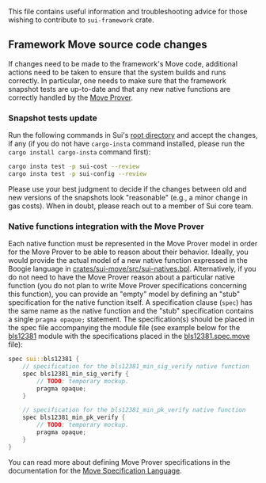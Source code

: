 This file contains useful information and troubleshooting advice for those wishing to contribute to `sui-framework` crate.

## Framework Move  source code changes

If changes need to be made to the framework's Move code, additional actions need to be taken to ensure that the system builds and runs correctly. In particular, one needs to make sure that the framework snapshot tests are up-to-date and that any new native functions are correctly handled by the [Move Prover](https://github.com/move-language/move/tree/main/language/move-prover).

### Snapshot tests update

Run the following commands in Sui's [root directory](../../) and accept the changes, if any (if you do not have `cargo-insta` command installed, please run the `cargo install cargo-insta` command first):

``` bash
cargo insta test -p sui-cost --review
cargo insta test -p sui-config --review
```

Please use your best judgment to decide if the changes between old and new versions of the snapshots look "reasonable" (e.g., a minor change in gas costs). When in doubt, please reach out to a member of Sui core team.

### Native functions integration with the Move Prover

Each native function must be represented in the Move Prover model in order for the Move Prover to be able to reason about their behavior. Ideally, you would provide the actual model of a new native function expressed in the Boogie language in [crates/sui-move/src/sui-natives.bpl](../sui-move/src/sui-natives.bpl). Alternatively, if you do not need to have the Move Prover reason about a particular native function (you do not plan to write Move Prover specifications concerning this function), you can provide an "empty" model by defining an "stub" specification for the native function itself. A specification clause (`spec`) has the same name as the native function and the "stub" specification contains a single `pragma opaque;` statement. The specification(s) should be placed in the spec file accompanying the module file (see example below for the [bls12381](./sources/crypto/bls12381.move) module with the specifications placed in the [bls12381.spec.move](./sources/crypto/bls12381.spec.move) file):

``` rust
spec sui::bls12381 {
    // specification for the bls12381_min_sig_verify native function
    spec bls12381_min_sig_verify {
        // TODO: temporary mockup.
        pragma opaque;
    }

    // specification for the bls12381_min_pk_verify native function
    spec bls12381_min_pk_verify {
        // TODO: temporary mockup.
        pragma opaque;
    }
}
```

You can read more about defining Move Prover specifications in the documentation for the [Move Specification Language](https://github.com/move-language/move/blob/main/language/move-prover/doc/user/spec-lang.md).
